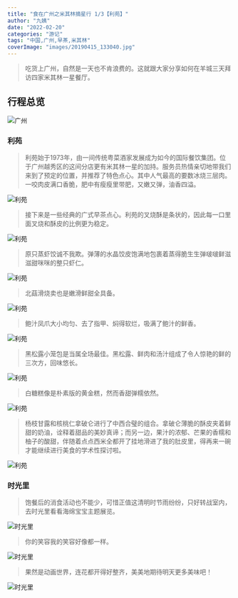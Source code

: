```yaml
---
title: "食在广州之米其林摘星行 1/3【利苑】"
author: "九姨"
date: "2022-02-20"
categories: "游记"
tags: "中国,广州,早茶,米其林"
coverImage: "images/20190415_133040.jpg"
---
```


>吃货上广州，自然是一天也不肯浪费的。这就跟大家分享如何在羊城三天拜访四家米其林一星餐厅。

## 行程总览

![广州](images/Capture.png)

### 利苑

>利苑始于1973年，由一间传统粤菜酒家发展成为如今的国际餐饮集团。位于广州越秀区的这间分店更有米其林一星的加持。服务员热情亲切地带我们来到了预定的位置，并推荐了特色点心。其中人气最高的要数冰烧三层肉。一咬肉皮满口香脆，肥中有瘦瘦里带肥，又嫩又弹，油香四溢。

![利苑](images/20190415_130024-e1559081213998.jpg)

>接下来是一些经典的广式早茶点心。利苑的叉烧酥是条状的，因此每一口里面叉烧和酥皮的比例更为稳定。

![利苑](images/20190415_125747.jpg)

>原只蒸虾饺诚不我欺。弹薄的水晶饺皮饱满地包裹着蒸得脆生生弹啵啵鲜滋滋甜咪咪的整只虾仁。

![利苑](images/20190415_130105-e1559081249756.jpg)

>北菇滑烧卖也是嫩滑鲜甜全具备。

![利苑](images/20190415_132307-e1559081329182.jpg)

>鲍汁凤爪大小均匀、去了指甲、焖得软烂，吸满了鲍汁的鲜香。

![利苑](images/20190415_131454.jpg)

>黑松露小笼包是当属全场最佳。黑松露、鲜肉和汤汁组成了令人惊艳的鲜的三次方，回味悠长。

![利苑](images/20190415_130137-e1559081300647.jpg)

>白糖糕像是朴素版的黄金糕，然而香甜弹糯依然。

![利苑](images/20190415_125750.jpg)

>杨枝甘露和核桃仁拿破仑进行了中西合璧的组合。拿破仑薄脆的酥皮夹着鲜甜的奶油，诠释着甜品的美妙真谛；而另一边，果汁的浓郁、芒果的香糯和柚子的酸甜，伴随着点点西米全都开了挂地滑进了我的肚皮里，得再来一碗才能继续进行美食的学术性探讨啦。

![利苑](images/20190415_133040.jpg)

### 时光里

>饱餐后的消食活动也不能少，可惜正值这清明时节雨纷纷，只好转战室内，去时光里看看海绵宝宝主题展览。

![时光里](images/20190415_141816.jpg)

>你的笑容我的笑容好像都一样。

![时光里](images/20190415_145227.jpg)

>果然是动画世界，连花都开得好整齐，美美地期待明天更多美味吧！

![时光里](images/20190415_144828.jpg)
